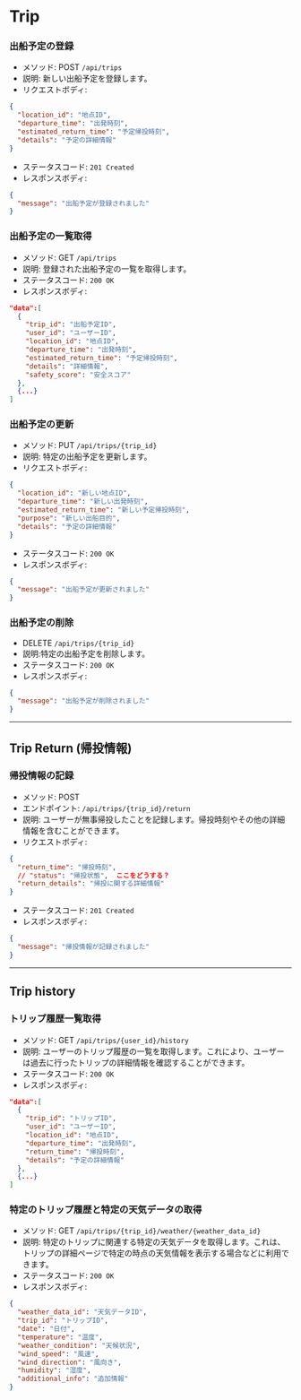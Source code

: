 # Trip

### 出船予定の登録
- メソッド: POST `/api/trips`
- 説明: 新しい出船予定を登録します。
- リクエストボディ:
```json
{
  "location_id": "地点ID",
  "departure_time": "出発時刻",
  "estimated_return_time": "予定帰投時刻",
  "details": "予定の詳細情報"
}
```
- ステータスコード: `201 Created`
- レスポンスボディ:
```json
{
  "message": "出船予定が登録されました"
}
```

### 出船予定の一覧取得
- メソッド: GET `/api/trips`
- 説明: 登録された出船予定の一覧を取得します。
- ステータスコード: `200 OK`
- レスポンスボディ:
```json
"data":[
  {
    "trip_id": "出船予定ID",
    "user_id": "ユーザーID",
    "location_id": "地点ID",
    "departure_time": "出発時刻",
    "estimated_return_time": "予定帰投時刻",
    "details": "詳細情報",
    "safety_score": "安全スコア"
  },
  {...}
]
```

### 出船予定の更新
- メソッド: PUT `/api/trips/{trip_id}`
- 説明: 特定の出船予定を更新します。
- リクエストボディ:
```json
{
  "location_id": "新しい地点ID",
  "departure_time": "新しい出発時刻",
  "estimated_return_time": "新しい予定帰投時刻",
  "purpose": "新しい出船目的",
  "details": "予定の詳細情報"
}
```
- ステータスコード: `200 OK`
- レスポンスボディ:
```json
{
  "message": "出船予定が更新されました"
}
```

### 出船予定の削除
- DELETE `/api/trips/{trip_id}`
- 説明:特定の出船予定を削除します。
- ステータスコード: `200 OK`
- レスポンスボディ:
```json
{
  "message": "出船予定が削除されました"
}
```
---

## Trip Return (帰投情報)

### 帰投情報の記録
- メソッド: POST
- エンドポイント: `/api/trips/{trip_id}/return`
- 説明: ユーザーが無事帰投したことを記録します。帰投時刻やその他の詳細情報を含むことができます。
- リクエストボディ:
```json
{
  "return_time": "帰投時刻",
  // "status": "帰投状態",  ここをどうする？
  "return_details": "帰投に関する詳細情報"
}
```
- ステータスコード: `201 Created`
- レスポンスボディ:
```json
{
  "message": "帰投情報が記録されました"
}
```

---

## Trip history
### トリップ履歴一覧取得
- メソッド: GET `/api/trips/{user_id}/history`
- 説明: ユーザーのトリップ履歴の一覧を取得します。これにより、ユーザーは過去に行ったトリップの詳細情報を確認することができます。
- ステータスコード: `200 OK`
- レスポンスボディ:
```json
"data":[
  {
    "trip_id": "トリップID",
    "user_id": "ユーザーID",
    "location_id": "地点ID",
    "departure_time": "出発時刻",
    "return_time": "帰投時刻",
    "details": "予定の詳細情報"
  },
  {...}
]
```


### 特定のトリップ履歴と特定の天気データの取得
- メソッド: GET `/api/trips/{trip_id}/weather/{weather_data_id}`
- 説明: 特定のトリップに関連する特定の天気データを取得します。これは、トリップの詳細ページで特定の時点の天気情報を表示する場合などに利用できます。
- ステータスコード: `200 OK`
- レスポンスボディ:
```json
{
  "weather_data_id": "天気データID",
  "trip_id": "トリップID",
  "date": "日付",
  "temperature": "温度",
  "weather_condition": "天候状況",
  "wind_speed": "風速",
  "wind_direction": "風向き",
  "humidity": "湿度",
  "additional_info": "追加情報"
}
```


